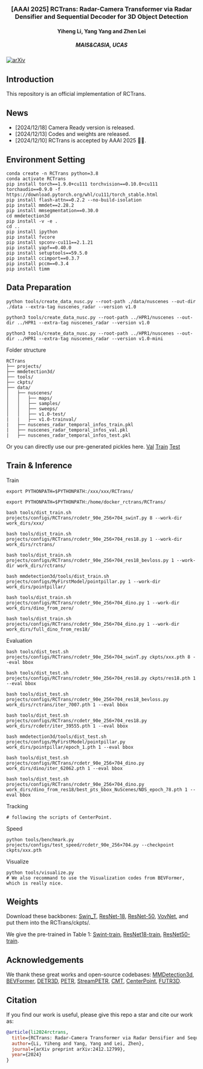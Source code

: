 <div align="center">
<!-- <h1>RCTrans</h1> -->
<h3>[AAAI 2025] RCTrans: Radar-Camera Transformer via Radar Densifier and Sequential Decoder for 3D Object Detection</h3>
<h4>Yiheng Li, Yang Yang and Zhen Lei<h4>
<h5>MAIS&CASIA, UCAS<h5>
</div>

[![arXiv](https://img.shields.io/badge/arXiv-Paper-<COLOR>.svg)](https://arxiv.org/abs/2412.12799)

## Introduction

This repository is an official implementation of RCTrans.

## News
- [2024/12/18] Camera Ready version is released.
- [2024/12/13] Codes and weights are released.
- [2024/12/10] RCTrans is accepted by AAAI 2025 🎉🎉.

## Environment Setting
```
conda create -n RCTrans python=3.8
conda activate RCTrans
pip install torch==1.9.0+cu111 torchvision==0.10.0+cu111 torchaudio==0.9.0 -f https://download.pytorch.org/whl/cu111/torch_stable.html
pip install flash-attn==0.2.2 --no-build-isolation
pip install mmdet==2.28.2
pip install mmsegmentation==0.30.0
cd mmdetection3d
pip install -v -e .
cd ..
pip install ipython
pip install fvcore
pip install spconv-cu111==2.1.21
pip install yapf==0.40.0
pip install setuptools==59.5.0
pip install ccimport==0.3.7
pip install pccm==0.3.4
pip install timm
```
## Data Preparation
```
python tools/create_data_nusc.py --root-path ./data/nuscenes --out-dir ./data --extra-tag nuscenes_radar --version v1.0

python3 tools/create_data_nusc.py --root-path ../HPR1/nuscenes --out-dir ../HPR1 --extra-tag nuscenes_radar --version v1.0

python3 tools/create_data_nusc.py --root-path ../HPR1/nuscenes --out-dir ../HPR1 --extra-tag nuscenes_radar --version v1.0-mini
```
Folder structure
```
RCTrans
├── projects/
├── mmdetection3d/
├── tools/
├── ckpts/
├── data/
│   ├── nuscenes/
│   │   ├── maps/
│   │   ├── samples/
│   │   ├── sweeps/
│   │   ├── v1.0-test/
|   |   ├── v1.0-trainval/
|   ├── nuscenes_radar_temporal_infos_train.pkl
|   ├── nuscenes_radar_temporal_infos_val.pkl
|   ├── nuscenes_radar_temporal_infos_test.pkl
```
Or you can directly use our pre-generated pickles here. [Val](https://drive.usercontent.google.com/download?id=1CLs4zi2tmkBl33XzEkvmUDT9an-2N9c5&export=download&authuser=0&confirm=t&uuid=22c1cee9-3b91-4b7f-84b8-fd69aae10224&at=APvzH3oFQ5HqwWzKXsSTckzGP1gP:1734076238954) [Train](https://drive.usercontent.google.com/download?id=1m2rggU4jzuBPDPfCbC3u0G5ugD-e8P9t&export=download&authuser=0&confirm=t&uuid=61169d3e-e31b-4ad7-920c-3a746eceba74&at=APvzH3qPOu74S9o-v19hxWgZU-ku:1734076306697) [Test](https://drive.usercontent.google.com/download?id=1Xhc1DMbi67YsV7nis26GWOjxjVAmTF3o&export=download&authuser=0&confirm=t&uuid=86051653-5de3-4383-ab97-ab43f0ec93d1&at=APvzH3p-l9SdhykVspp5eDGxmLMa:1734076308824)
## Train & Inference
Train
```
export PYTHONPATH=$PYTHONPATH:/xxx/xxx/RCTrans/

export PYTHONPATH=$PYTHONPATH:/home/docker_rctrans/RCTrans/

bash tools/dist_train.sh projects/configs/RCTrans/rcdetr_90e_256×704_swinT.py 8 --work-dir work_dirs/xxx/

bash tools/dist_train.sh projects/configs/RCTrans/rcdetr_90e_256×704_res18.py 1 --work-dir work_dirs/rctrans/

bash tools/dist_train.sh projects/configs/RCTrans/rcdetr_90e_256×704_res18_bevloss.py 1 --work-dir work_dirs/rctrans/

bash mmdetection3d/tools/dist_train.sh projects/configs/MyFirstModel/pointpillar.py 1 --work-dir work_dirs/pointpillar/

bash tools/dist_train.sh projects/configs/RCTrans/rcdetr_90e_256×704_dino.py 1 --work-dir work_dirs/dino_from_zero/

bash tools/dist_train.sh projects/configs/RCTrans/rcdetr_90e_256×704_dino.py 1 --work-dir work_dirs/full_dino_from_res18/

```
Evaluation
```
bash tools/dist_test.sh projects/configs/RCTrans/rcdetr_90e_256×704_swinT.py ckpts/xxx.pth 8 --eval bbox

bash tools/dist_test.sh projects/configs/RCTrans/rcdetr_90e_256×704_res18.py ckpts/res18.pth 1 --eval bbox

bash tools/dist_test.sh projects/configs/RCTrans/rcdetr_90e_256×704_res18_bevloss.py work_dirs/rctrans/iter_7007.pth 1 --eval bbox

bash tools/dist_test.sh projects/configs/RCTrans/rcdetr_90e_256×704_res18.py work_dirs/rcdetr/iter_39555.pth 1 --eval bbox

bash mmdetection3d/tools/dist_test.sh projects/configs/MyFirstModel/pointpillar.py work_dirs/pointpillar/epoch_1.pth 1 --eval bbox

bash tools/dist_test.sh projects/configs/RCTrans/rcdetr_90e_256×704_dino.py work_dirs/dino/iter_62062.pth 1 --eval bbox

bash tools/dist_test.sh projects/configs/RCTrans/rcdetr_90e_256×704_dino.py work_dirs/dino_from_res18/best_pts_bbox_NuScenes/NDS_epoch_78.pth 1 --eval bbox

```
Tracking
```
# following the scripts of CenterPoint.
```
Speed
```
python tools/benchmark.py projects/configs/test_speed/rcdetr_90e_256×704.py --checkpoint ckpts/xxx.pth
```
Visualize
```
python tools/visualize.py
# We also recommand to use the Visualization codes from BEVFormer, which is really nice.
```
## Weights
Download these backbones: [Swin_T](https://drive.usercontent.google.com/download?id=1OQhC-F4npQ4Dj9QIFUmWGE5Y56juLiEr&export=download&authuser=0&confirm=t&uuid=6b56dfd1-df54-4506-a9bc-1e088a76dfdf&at=APvzH3rsxTcnyR6_RLssyfXfLvhJ:1734079553818), [ResNet-18](https://drive.usercontent.google.com/download?id=1QWb74xrZ-HbywXvrLrYjs7hhCBheTS7n&export=download&authuser=0&confirm=t&uuid=6fb7c908-a33a-4bad-879f-25186fb67f14&at=APvzH3pcvUeKZrjbQ7WM818Dv41p:1734079499612), [ResNet-50](https://drive.usercontent.google.com/download?id=1LUg4Hjzn8BoOfjUTukHhsYj9Kj58PjE6&export=download&authuser=0&confirm=t&uuid=ea2707c9-dc11-4039-8436-18b4ee1c10ed&at=APvzH3r3SO-ITXZSXYCS8e8Tdc0y:1734079354810), [VovNet](https://drive.usercontent.google.com/download?id=17HVdkxE2nylUIU_mQrtexdG9nN8Mw2BN&export=download&authuser=0&confirm=t&uuid=19463c36-c860-4660-8f66-3c3fa60341bb&at=APvzH3oaxLom-XTmv-QfpCLOTx1O:1734079442549), and put them into the RCTrans/ckpts/.

We give the pre-trained in Table 1: [Swint-train](https://drive.usercontent.google.com/download?id=1SQZJ28rF7zs6-ARyvOWEuE1611WwvC0H&export=download&authuser=0&confirm=t&uuid=a69faea7-e47c-4176-b939-f0f36a628f15&at=APvzH3rOt8xJ4G33EnTHitPm7lal:1734080610522), [ResNet18-train](https://drive.usercontent.google.com/download?id=1zcvGfBU7j6eLi00ho0VXFCrZG1i5YEmL&export=download&authuser=0&confirm=t&uuid=8aced929-3827-4e9d-9968-ff7873b326a2&at=APvzH3pennsYULNE1cWgSQ1gMCaA:1734080088576), [ResNet50-train](https://drive.usercontent.google.com/download?id=17T3jGnjQhihL8dyptD7aNqSAfYhSl7YD&export=download&authuser=0&confirm=t&uuid=1015b59a-1f46-447b-80e5-504941f7aa1d&at=APvzH3rtLi-JFGxVie1YLA5_SEN6:1734080303675).
## Acknowledgements
We thank these great works and open-source codebases:
[MMDetection3d](https://github.com/open-mmlab/mmdetection3d), [BEVFormer](https://github.com/fundamentalvision/BEVFormer),
[DETR3D](https://github.com/WangYueFt/detr3d), [PETR](https://github.com/megvii-research/PETR),
[StreamPETR](https://github.com/exiawsh/StreamPETR), [CMT](https://github.com/junjie18/CMT), [CenterPoint](https://github.com/tianweiy/CenterPoint), [FUTR3D](https://github.com/Tsinghua-MARS-Lab/futr3d).
## Citation
If you find our work is useful, please give this repo a star and cite our work as:
```bibtex
@article{li2024rctrans,
  title={RCTrans: Radar-Camera Transformer via Radar Densifier and Sequential Decoder for 3D Object Detection},
  author={Li, Yiheng and Yang, Yang and Lei, Zhen},
  journal={arXiv preprint arXiv:2412.12799},
  year={2024}
}
```